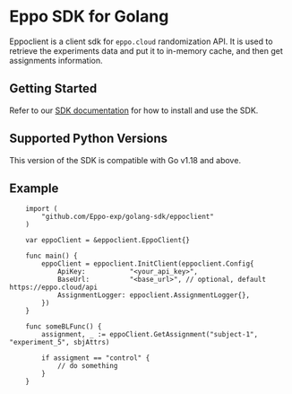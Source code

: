 # Eppo SDK for Golang

Eppoclient is a client sdk for `eppo.cloud` randomization API.
It is used to retrieve the experiments data and put it to in-memory cache, and then get assignments information.

## Getting Started

Refer to our [SDK documentation](https://docs.geteppo.com/prerequisites/feature-flagging/randomization-sdk/) for how to install and use the SDK.

## Supported Python Versions
This version of the SDK is compatible with Go v1.18 and above.

## Example


```
	import (
		"github.com/Eppo-exp/golang-sdk/eppoclient"
	)

	var eppoClient = &eppoclient.EppoClient{}

	func main() {
		eppoClient = eppoclient.InitClient(eppoclient.Config{
			ApiKey:           "<your_api_key>",
			BaseUrl:          "<base_url>", // optional, default https://eppo.cloud/api
			AssignmentLogger: eppoclient.AssignmentLogger{},
		})
	}

	func someBLFunc() {
		assignment, _ := eppoClient.GetAssignment("subject-1", "experiment_5", sbjAttrs)

		if assigment == "control" {
			// do something
		}
	}
```
